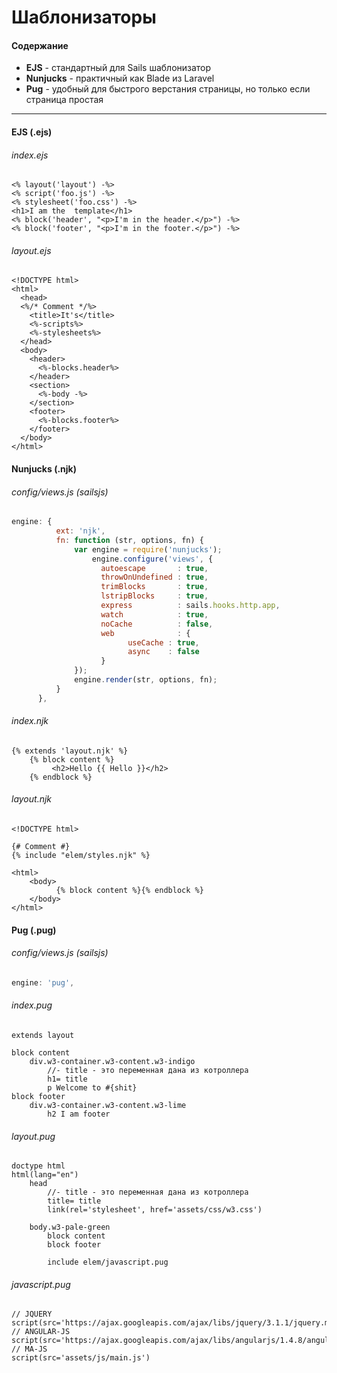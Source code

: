 # Шаблонизаторы
#### Содержание
* **EJS** - стандартный для Sails шаблонизатор
* **Nunjucks** - практичный как Blade из Laravel
* **Pug** - удобный для быстрого верстания страницы, но только если страница простая 



---

#### EJS (.ejs)
###### index.ejs
```ejs
<% layout('layout') -%>
<% script('foo.js') -%>
<% stylesheet('foo.css') -%>
<h1>I am the  template</h1>
<% block('header', "<p>I'm in the header.</p>") -%>
<% block('footer', "<p>I'm in the footer.</p>") -%>
```
###### layout.ejs
```ejs
<!DOCTYPE html>
<html>
  <head>
  <%/* Comment */%>
    <title>It's</title>
    <%-scripts%>
    <%-stylesheets%>
  </head>
  <body>
    <header>
      <%-blocks.header%>
    </header>
    <section>
      <%-body -%>
    </section>
    <footer>
      <%-blocks.footer%>
    </footer>
  </body>
</html>
```


#### Nunjucks (.njk)
###### config/views.js (sailsjs)
```js
engine: {
          ext: 'njk',
          fn: function (str, options, fn) {
              var engine = require('nunjucks');
                  engine.configure('views', {
                    autoescape       : true,
                    throwOnUndefined : true,
                    trimBlocks       : true,
                    lstripBlocks     : true,
                    express          : sails.hooks.http.app,
                    watch            : true,
                    noCache          : false,
                    web              : {
                          useCache : true,
                          async    : false
                    }
              });
              engine.render(str, options, fn);
          }
      },
```

###### index.njk
```nunjucks
{% extends 'layout.njk' %}
    {% block content %}
         <h2>Hello {{ Hello }}</h2>
    {% endblock %}
```

###### layout.njk
```nunjucks
<!DOCTYPE html>

{# Comment #}
{% include "elem/styles.njk" %}

<html>
    <body>
          {% block content %}{% endblock %}
    </body>
</html>
```

#### Pug (.pug)
###### config/views.js (sailsjs)
```js
engine: 'pug',
```

###### index.pug
```pug
extends layout

block content
    div.w3-container.w3-content.w3-indigo
        //- title - это переменная дана из котроллера
        h1= title
        p Welcome to #{shit}
block footer
    div.w3-container.w3-content.w3-lime
        h2 I am footer
```
###### layout.pug
```pug
doctype html
html(lang="en")
    head
        //- title - это переменная дана из котроллера
        title= title
        link(rel='stylesheet', href='assets/css/w3.css')
        
    body.w3-pale-green
        block content
        block footer
        
        include elem/javascript.pug
  ```
  
###### javascript.pug
```pug
// JQUERY
script(src='https://ajax.googleapis.com/ajax/libs/jquery/3.1.1/jquery.min.js')   
// ANGULAR-JS
script(src='https://ajax.googleapis.com/ajax/libs/angularjs/1.4.8/angular.min.js') 
// MA-JS
script(src='assets/js/main.js')                                                    
  ```



